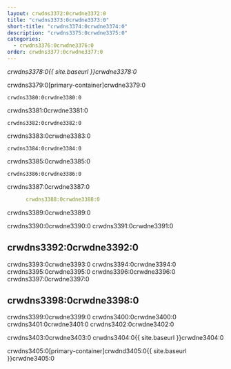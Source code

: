 ```yaml
---
layout: crwdns3372:0crwdne3372:0
title: "crwdns3373:0crwdne3373:0"
short-title: "crwdns3374:0crwdne3374:0"
description: "crwdns3375:0crwdne3375:0"
categories:
  - crwdns3376:0crwdne3376:0
order: crwdns3377:0crwdne3377:0
---
```

*crwdns3378:0{{ site.baseurl }}crwdne3378:0*

crwdns3379:0[primary-container]crwdne3379:0

    crwdns3380:0crwdne3380:0
    

crwdns3381:0crwdne3381:0

    crwdns3382:0crwdne3382:0
    

crwdns3383:0crwdne3383:0

    crwdns3384:0crwdne3384:0
    

crwdns3385:0crwdne3385:0

    crwdns3386:0crwdne3386:0
    

crwdns3387:0crwdne3387:0

```YAML
      crwdns3388:0crwdne3388:0
```

crwdns3389:0crwdne3389:0

crwdns3390:0crwdne3390:0 crwdns3391:0crwdne3391:0

## crwdns3392:0crwdne3392:0

crwdns3393:0crwdne3393:0 crwdns3394:0crwdne3394:0 crwdns3395:0crwdne3395:0 crwdns3396:0crwdne3396:0 crwdns3397:0crwdne3397:0

## crwdns3398:0crwdne3398:0

crwdns3399:0crwdne3399:0 crwdns3400:0crwdne3400:0 crwdns3401:0crwdne3401:0 crwdns3402:0crwdne3402:0

crwdns3403:0crwdne3403:0 crwdns3404:0{{ site.baseurl }}crwdne3404:0

crwdns3405:0[primary-container]crwdnd3405:0{{ site.baseurl }}crwdne3405:0